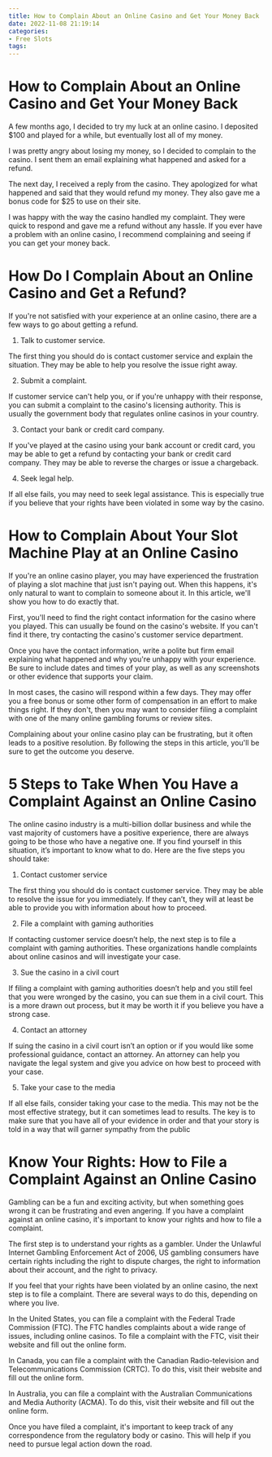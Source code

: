 ```yaml
---
title: How to Complain About an Online Casino and Get Your Money Back
date: 2022-11-08 21:19:14
categories:
- Free Slots
tags:
---
```



#  How to Complain About an Online Casino and Get Your Money Back

A few months ago, I decided to try my luck at an online casino. I deposited $100 and played for a while, but eventually lost all of my money.

I was pretty angry about losing my money, so I decided to complain to the casino. I sent them an email explaining what happened and asked for a refund.

The next day, I received a reply from the casino. They apologized for what happened and said that they would refund my money. They also gave me a bonus code for $25 to use on their site.

I was happy with the way the casino handled my complaint. They were quick to respond and gave me a refund without any hassle. If you ever have a problem with an online casino, I recommend complaining and seeing if you can get your money back.

#  How Do I Complain About an Online Casino and Get a Refund?

If you're not satisfied with your experience at an online casino, there are a few ways to go about getting a refund.

1. Talk to customer service.

The first thing you should do is contact customer service and explain the situation. They may be able to help you resolve the issue right away.

2. Submit a complaint.

If customer service can't help you, or if you're unhappy with their response, you can submit a complaint to the casino's licensing authority. This is usually the government body that regulates online casinos in your country.

3. Contact your bank or credit card company.

If you've played at the casino using your bank account or credit card, you may be able to get a refund by contacting your bank or credit card company. They may be able to reverse the charges or issue a chargeback.

4. Seek legal help.

If all else fails, you may need to seek legal assistance. This is especially true if you believe that your rights have been violated in some way by the casino.

#  How to Complain About Your Slot Machine Play at an Online Casino

If you're an online casino player, you may have experienced the frustration of playing a slot machine that just isn't paying out. When this happens, it's only natural to want to complain to someone about it. In this article, we'll show you how to do exactly that.

First, you'll need to find the right contact information for the casino where you played. This can usually be found on the casino's website. If you can't find it there, try contacting the casino's customer service department.

Once you have the contact information, write a polite but firm email explaining what happened and why you're unhappy with your experience. Be sure to include dates and times of your play, as well as any screenshots or other evidence that supports your claim.

In most cases, the casino will respond within a few days. They may offer you a free bonus or some other form of compensation in an effort to make things right. If they don't, then you may want to consider filing a complaint with one of the many online gambling forums or review sites.

Complaining about your online casino play can be frustrating, but it often leads to a positive resolution. By following the steps in this article, you'll be sure to get the outcome you deserve.

#  5 Steps to Take When You Have a Complaint Against an Online Casino 

The online casino industry is a multi-billion dollar business and while the vast majority of customers have a positive experience, there are always going to be those who have a negative one. If you find yourself in this situation, it’s important to know what to do. Here are the five steps you should take:

1. Contact customer service

The first thing you should do is contact customer service. They may be able to resolve the issue for you immediately. If they can’t, they will at least be able to provide you with information about how to proceed.

2. File a complaint with gaming authorities

If contacting customer service doesn’t help, the next step is to file a complaint with gaming authorities. These organizations handle complaints about online casinos and will investigate your case.

3. Sue the casino in a civil court

If filing a complaint with gaming authorities doesn’t help and you still feel that you were wronged by the casino, you can sue them in a civil court. This is a more drawn out process, but it may be worth it if you believe you have a strong case.

4. Contact an attorney

If suing the casino in a civil court isn’t an option or if you would like some professional guidance, contact an attorney. An attorney can help you navigate the legal system and give you advice on how best to proceed with your case.

5. Take your case to the media

If all else fails, consider taking your case to the media. This may not be the most effective strategy, but it can sometimes lead to results. The key is to make sure that you have all of your evidence in order and that your story is told in a way that will garner sympathy from the public

#  Know Your Rights: How to File a Complaint Against an Online Casino

Gambling can be a fun and exciting activity, but when something goes wrong it can be frustrating and even angering. If you have a complaint against an online casino, it's important to know your rights and how to file a complaint.

The first step is to understand your rights as a gambler. Under the Unlawful Internet Gambling Enforcement Act of 2006, US gambling consumers have certain rights including the right to dispute charges, the right to information about their account, and the right to privacy.

If you feel that your rights have been violated by an online casino, the next step is to file a complaint. There are several ways to do this, depending on where you live.

In the United States, you can file a complaint with the Federal Trade Commission (FTC). The FTC handles complaints about a wide range of issues, including online casinos. To file a complaint with the FTC, visit their website and fill out the online form.

In Canada, you can file a complaint with the Canadian Radio-television and Telecommunications Commission (CRTC). To do this, visit their website and fill out the online form.

In Australia, you can file a complaint with the Australian Communications and Media Authority (ACMA). To do this, visit their website and fill out the online form.

Once you have filed a complaint, it's important to keep track of any correspondence from the regulatory body or casino. This will help if you need to pursue legal action down the road.